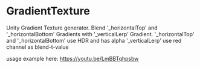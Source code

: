 # GradientTexture
Unity Gradient Texture generator.
Blend '_horizontalTop' and '_horizontalBottom' Gradients with '_verticalLerp' Gradient.
'_horizontalTop' and '_horizontalBottom' use HDR and has alpha
'_verticalLerp' use red channel as blend-t-value

usage example here:
https://youtu.be/LmBBTqhpsbw
